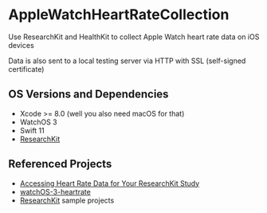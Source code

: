 # AppleWatchHeartRateCollection
Use ResearchKit and HealthKit to collect Apple Watch heart rate data on iOS devices

Data is also sent to a local testing server via HTTP with SSL (self-signed certificate)

## OS Versions and Dependencies
- Xcode >= 8.0 (well you also need macOS for that)
- WatchOS 3
- Swift 11
- [ResearchKit](https://github.com/ResearchKit/ResearchKit)

## Referenced Projects
- [Accessing Heart Rate Data for Your ResearchKit Study](https://www.raywenderlich.com/117433/accessing-heart-rate-data-researchkit-study)
- [watchOS-3-heartrate](https://github.com/coolioxlr/watchOS-3-heartrate)
- [ResearchKit](https://github.com/ResearchKit/ResearchKit) sample projects

